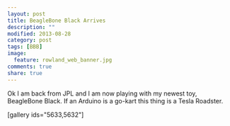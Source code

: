 ```yaml
---
layout: post
title: BeagleBone Black Arrives
description: ""
modified: 2013-08-28
category: post
tags: [BBB]
image:
  feature: rowland_web_banner.jpg
comments: true
share: true
---
```


Ok I am back from JPL and I am now playing with my newest toy, BeagleBone Black. If an Arduino is a go-kart this thing is a Tesla Roadster.

[gallery ids="5633,5632"]
